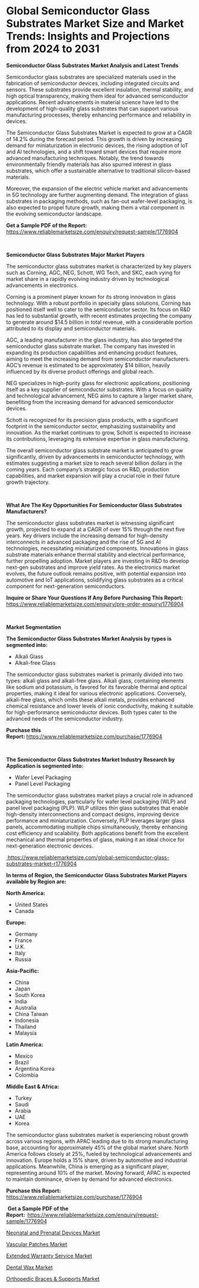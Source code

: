 <p><h1>Global Semiconductor Glass Substrates Market Size and Market Trends: Insights and Projections from 2024 to 2031</h1></p><p><strong>Semiconductor Glass Substrates Market Analysis and Latest Trends</strong></p>
<p><p>Semiconductor glass substrates are specialized materials used in the fabrication of semiconductor devices, including integrated circuits and sensors. These substrates provide excellent insulation, thermal stability, and high optical transparency, making them ideal for advanced semiconductor applications. Recent advancements in material science have led to the development of high-quality glass substrates that can support various manufacturing processes, thereby enhancing performance and reliability in devices.</p><p>The Semiconductor Glass Substrates Market is expected to grow at a CAGR of 14.2% during the forecast period. This growth is driven by increasing demand for miniaturization in electronic devices, the rising adoption of IoT and AI technologies, and a shift toward smart devices that require more advanced manufacturing techniques. Notably, the trend towards environmentally friendly materials has also spurred interest in glass substrates, which offer a sustainable alternative to traditional silicon-based materials. </p><p>Moreover, the expansion of the electric vehicle market and advancements in 5G technology are further augmenting demand. The integration of glass substrates in packaging methods, such as fan-out wafer-level packaging, is also expected to propel future growth, making them a vital component in the evolving semiconductor landscape.</p></p>
<p><strong>Get a Sample PDF of the Report:&nbsp;</strong> <a href="https://www.reliablemarketsize.com/enquiry/request-sample/1776904?utm_campaign=1140&utm_medium=2&utm_source=Github&utm_content=ia&utm_term=20122024&utm_id=semiconductor-glass-substrates">https://www.reliablemarketsize.com/enquiry/request-sample/1776904</a></p>
<p>&nbsp;</p>
<p><strong>Semiconductor Glass Substrates Major Market Players</strong></p>
<p><p>The semiconductor glass substrates market is characterized by key players such as Corning, AGC, NEG, Schott, WG Tech, and SKC, each vying for market share in a rapidly evolving industry driven by technological advancements in electronics.</p><p>Corning is a prominent player known for its strong innovation in glass technology. With a robust portfolio in specialty glass solutions, Corning has positioned itself well to cater to the semiconductor sector. Its focus on R&D has led to substantial growth, with recent estimates projecting the company to generate around $14.5 billion in total revenue, with a considerable portion attributed to its display and semiconductor materials.</p><p>AGC, a leading manufacturer in the glass industry, has also targeted the semiconductor glass substrate market. The company has invested in expanding its production capabilities and enhancing product features, aiming to meet the increasing demand from semiconductor manufacturers. AGC’s revenue is estimated to be approximately $14 billion, heavily influenced by its diverse product offerings and global reach.</p><p>NEG specializes in high-purity glass for electronic applications, positioning itself as a key supplier of semiconductor substrates. With a focus on quality and technological advancement, NEG aims to capture a larger market share, benefiting from the increasing demand for advanced semiconductor devices.</p><p>Schott is recognized for its precision glass products, with a significant footprint in the semiconductor sector, emphasizing sustainability and innovation. As the market continues to grow, Schott is expected to increase its contributions, leveraging its extensive expertise in glass manufacturing.</p><p>The overall semiconductor glass substrate market is anticipated to grow significantly, driven by advancements in semiconductor technology, with estimates suggesting a market size to reach several billion dollars in the coming years. Each company’s strategic focus on R&D, production capabilities, and market expansion will play a crucial role in their future growth trajectory.</p></p>
<p>&nbsp;</p>
<p><strong>What Are The Key Opportunities For Semiconductor Glass Substrates Manufacturers?</strong></p>
<p><p>The semiconductor glass substrates market is witnessing significant growth, projected to expand at a CAGR of over 15% through the next five years. Key drivers include the increasing demand for high-density interconnects in advanced packaging and the rise of 5G and AI technologies, necessitating miniaturized components. Innovations in glass substrate materials enhance thermal stability and electrical performance, further propelling adoption. Market players are investing in R&D to develop next-gen substrates and improve yield rates. As the electronics market evolves, the future outlook remains positive, with potential expansion into automotive and IoT applications, solidifying glass substrates as a critical component for next-generation semiconductors.</p></p>
<p><strong>Inquire or Share Your Questions If Any Before Purchasing This Report:</strong> <a href="https://www.reliablemarketsize.com/enquiry/pre-order-enquiry/1776904?utm_campaign=1140&utm_medium=2&utm_source=Github&utm_content=ia&utm_term=20122024&utm_id=semiconductor-glass-substrates">https://www.reliablemarketsize.com/enquiry/pre-order-enquiry/1776904</a></p>
<p>&nbsp;</p>
<p><strong>Market Segmentation</strong></p>
<p><strong>The Semiconductor Glass Substrates Market Analysis by types is segmented into:</strong></p>
<p><ul><li>Alkali Glass</li><li>Alkali-free Glass</li></ul></p>
<p><p>The semiconductor glass substrates market is primarily divided into two types: alkali glass and alkali-free glass. Alkali glass, containing elements like sodium and potassium, is favored for its favorable thermal and optical properties, making it ideal for various electronic applications. Conversely, alkali-free glass, which omits these alkali metals, provides enhanced chemical resistance and lower levels of ionic conductivity, making it suitable for high-performance semiconductor devices. Both types cater to the advanced needs of the semiconductor industry.</p></p>
<p><strong>Purchase this Report:&nbsp;</strong><a href="https://www.reliablemarketsize.com/purchase/1776904?utm_campaign=1140&utm_medium=2&utm_source=Github&utm_content=ia&utm_term=20122024&utm_id=semiconductor-glass-substrates">https://www.reliablemarketsize.com/purchase/1776904</a></p>
<p>&nbsp;</p>
<p><strong>The Semiconductor Glass Substrates Market Industry Research by Application is segmented into:</strong></p>
<p><ul><li>Wafer Level Packaging</li><li>Panel Level Packaging</li></ul></p>
<p><p>The semiconductor glass substrates market plays a crucial role in advanced packaging technologies, particularly for wafer level packaging (WLP) and panel level packaging (PLP). WLP utilizes thin glass substrates that enable high-density interconnections and compact designs, improving device performance and miniaturization. Conversely, PLP leverages larger glass panels, accommodating multiple chips simultaneously, thereby enhancing cost efficiency and scalability. Both applications benefit from the excellent mechanical and thermal properties of glass, making it an ideal choice for next-generation electronic devices.</p></p>
<p><a href="https://www.reliablemarketsize.com/global-semiconductor-glass-substrates-market-r1776904?utm_campaign=1140&utm_medium=2&utm_source=Github&utm_content=ia&utm_term=20122024&utm_id=semiconductor-glass-substrates">&nbsp;https://www.reliablemarketsize.com/global-semiconductor-glass-substrates-market-r1776904</a></p>
<p><strong>In terms of Region, the Semiconductor Glass Substrates Market Players available by Region are:</strong></p>
<p>
    <p> <strong> North America: </strong>
        <ul>
            <li>United States</li>
            <li>Canada</li>
        </ul>
        </p> 
    <p> <strong> Europe: </strong>
        <ul>
            <li>Germany</li>
            <li>France</li>
            <li>U.K.</li>
            <li>Italy</li>
            <li>Russia</li>
        </ul>
        </p> 
    <p> <strong> Asia-Pacific: </strong>
        <ul>
            <li>China</li>
            <li>Japan</li>
            <li>South Korea</li>
            <li>India</li>
            <li>Australia</li>
            <li>China Taiwan</li>
            <li>Indonesia</li>
            <li>Thailand</li>
            <li>Malaysia</li>
        </ul>
        </p> 
    <p> <strong> Latin America: </strong>
        <ul>
            <li>Mexico</li>
            <li>Brazil</li>
            <li>Argentina Korea</li>
            <li>Colombia</li>
        </ul>
        </p> 
    <p> <strong> Middle East & Africa: </strong>
        <ul>
            <li>Turkey</li>
            <li>Saudi</li>
            <li>Arabia</li>
            <li>UAE</li>
            <li>Korea</li>
        </ul>
    </p>
    </p>
<p><p>The semiconductor glass substrates market is experiencing robust growth across various regions, with APAC leading due to its strong manufacturing base, accounting for approximately 45% of the global market share. North America follows closely at 25%, fueled by technological advancements and innovation. Europe holds a 15% share, driven by automotive and industrial applications. Meanwhile, China is emerging as a significant player, representing around 10% of the market. Moving forward, APAC is expected to maintain dominance, driven by demand for advanced electronics.</p></p>
<p><strong>Purchase this Report: </strong><a href="https://www.reliablemarketsize.com/purchase/1776904?utm_campaign=1140&utm_medium=2&utm_source=Github&utm_content=ia&utm_term=20122024&utm_id=semiconductor-glass-substrates">https://www.reliablemarketsize.com/purchase/1776904</a></p>
<p>&nbsp;<strong>Get a Sample PDF of the Report:&nbsp;&nbsp;</strong><a href="https://www.reliablemarketsize.com/enquiry/request-sample/1776904?utm_campaign=1140&utm_medium=2&utm_source=Github&utm_content=ia&utm_term=20122024&utm_id=semiconductor-glass-substrates">https://www.reliablemarketsize.com/enquiry/request-sample/1776904</a></p>
<p><strong></strong></p>
<p><p><a href="https://www.linkedin.com/pulse/study-extensively-examines-neonatal-prenatal-devicesmarket-8gqwf?utm_campaign=1140&utm_medium=2&utm_source=Github&utm_content=ia&utm_term=20122024&utm_id=semiconductor-glass-substrates">Neonatal and Prenatal Devices Market</a></p><p><a href="https://www.linkedin.com/pulse/analyzing-vascular-patches-market-trends-size-share-projected-3cisf?utm_campaign=1140&utm_medium=2&utm_source=Github&utm_content=ia&utm_term=20122024&utm_id=semiconductor-glass-substrates">Vascular Patches Market</a></p><p><a href="https://www.linkedin.com/pulse/extended-warranty-service-market-analysis-forecast-69-cagr-wbr6f?utm_campaign=1140&utm_medium=2&utm_source=Github&utm_content=ia&utm_term=20122024&utm_id=semiconductor-glass-substrates">Extended Warranty Service Market</a></p><p><a href="https://www.linkedin.com/pulse/projected-growth-dental-wax-market-54-cagr-from-2024-r90lf?utm_campaign=1140&utm_medium=2&utm_source=Github&utm_content=ia&utm_term=20122024&utm_id=semiconductor-glass-substrates">Dental Wax Market</a></p><p><a href="https://www.linkedin.com/pulse/navigating-orthopedic-braces-supports-market-size-trends-revenue-quspf?utm_campaign=1140&utm_medium=2&utm_source=Github&utm_content=ia&utm_term=20122024&utm_id=semiconductor-glass-substrates">Orthopedic Braces & Supports Market</a></p></p>